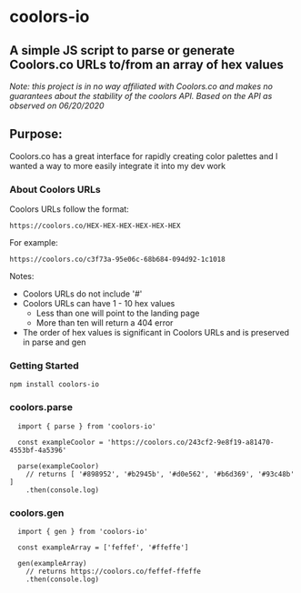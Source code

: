 # coolors-io

## A simple JS script to parse or generate Coolors.co URLs to/from an array of hex values

_Note: this project is in no way affiliated with Coolors.co and makes no guarantees about the stability of the coolors API. Based on the API as observed on 06/20/2020_

## Purpose:

Coolors.co has a great interface for rapidly creating color palettes and I wanted a way to more easily integrate it into my dev work

### About Coolors URLs

Coolors URLs follow the format:

```
https://coolors.co/HEX-HEX-HEX-HEX-HEX-HEX
```

For example:

```
https://coolors.co/c3f73a-95e06c-68b684-094d92-1c1018
```

Notes:

- Coolors URLs do not include '#'
- Coolors URLs can have 1 - 10 hex values
  - Less than one will point to the landing page
  - More than ten will return a 404 error
- The order of hex values is significant in Coolors URLs and is preserved in parse and gen

### Getting Started

```
npm install coolors-io
```

### coolors.parse

```
  import { parse } from 'coolors-io'

  const exampleCoolor = 'https://coolors.co/243cf2-9e8f19-a81470-4553bf-4a5396'

  parse(exampleCoolor)
    // returns [ '#898952', '#b2945b', '#d0e562', '#b6d369', '#93c48b' ]
    .then(console.log)
```

### coolors.gen

```
  import { gen } from 'coolors-io'

  const exampleArray = ['feffef', '#ffeffe']

  gen(exampleArray)
    // returns https://coolors.co/feffef-ffeffe
    .then(console.log)
```
